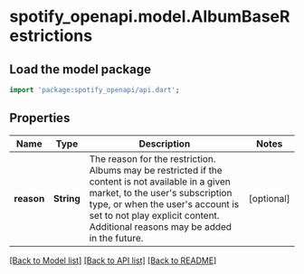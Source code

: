 # spotify_openapi.model.AlbumBaseRestrictions

## Load the model package
```dart
import 'package:spotify_openapi/api.dart';
```

## Properties
Name | Type | Description | Notes
------------ | ------------- | ------------- | -------------
**reason** | **String** | The reason for the restriction. Albums may be restricted if the content is not available in a given market, to the user's subscription type, or when the user's account is set to not play explicit content. Additional reasons may be added in the future.  | [optional] 

[[Back to Model list]](../README.md#documentation-for-models) [[Back to API list]](../README.md#documentation-for-api-endpoints) [[Back to README]](../README.md)


